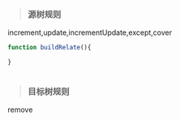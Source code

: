 
>### 源树规则
increment,update,incrementUpdate,except,cover

```javascript
function buildRelate(){ 

}



```

>### 目标树规则
remove

```javascript


```